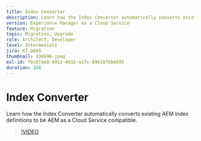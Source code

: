 ```yaml
---
title: Index Converter
description: Learn how the Index Converter automatically converts existing AEM index definitions to be AEM as a Cloud Service compatible.
version: Experience Manager as a Cloud Service
feature: Migration
topic: Migration, Upgrade
role: Architect, Developer
level: Intermediate
jira: KT-8665
thumbnail: 336696.jpeg
exl-id: fbcb7ae8-0452-4632-a1fc-896187bb6695
duration: 168
---
```

# Index Converter

Learn how the Index Converter automatically converts existing AEM index definitions to be AEM as a Cloud Service compatible.

>[!VIDEO](https://video.tv.adobe.com/v/336696?quality=12&learn=on)
